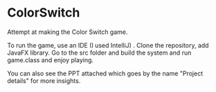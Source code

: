 # ColorSwitch
Attempt at making the Color Switch game.

To run the game, use an IDE (I used IntelliJ) . Clone the repository, add JavaFX library.
Go to the src folder and build the system and run game.class and enjoy playing.

You can also see the PPT attached which goes by the name "Project details" for more insights.
